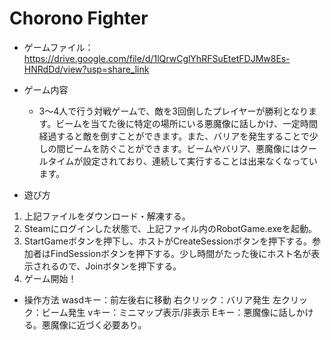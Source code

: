 # Chorono Fighter

* ゲームファイル：https://drive.google.com/file/d/1lQrwCglYhRFSuEtetFDJMw8Es-HNRdDd/view?usp=share_link
* ゲーム内容
  * 3〜4人で行う対戦ゲームで、敵を3回倒したプレイヤーが勝利となります。ビームを当てた後に特定の場所にいる悪魔像に話しかけ、一定時間経過すると敵を倒すことができます。また、バリアを発生することで少しの間ビームを防ぐことができます。ビームやバリア、悪魔像にはクールタイムが設定されており、連続して実行することは出来なくなっています。

* 遊び方
1. 上記ファイルをダウンロード・解凍する。
2. Steamにログインした状態で、上記ファイル内のRobotGame.exeを起動。
3. StartGameボタンを押下し、ホストがCreateSessionボタンを押下する。参加者はFindSessionボタンを押下する。少し時間がたった後にホスト名が表示されるので、Joinボタンを押下する。
4. ゲーム開始！

* 操作方法
wasdキー：前左後右に移動
右クリック：バリア発生
左クリック：ビーム発生
vキー：ミニマップ表示/非表示
Eキー：悪魔像に話しかける。悪魔像に近づく必要あり。
